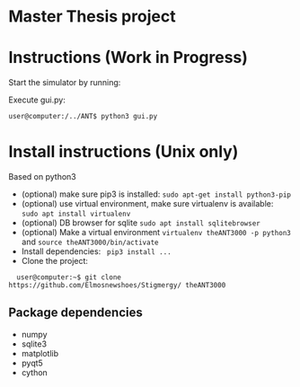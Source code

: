 # Master Thesis project

# Instructions (Work in Progress)

Start the simulator by running:

Execute gui.py:
```shell
user@computer:/../ANT$ python3 gui.py
```

# Install instructions (Unix only)
Based on python3
 - (optional) make sure pip3 is installed: ```sudo apt-get install python3-pip```
 - (optional) use virtual environment, make sure virtualenv is available: ``` sudo apt install virtualenv ```
 - (optional) DB browser for sqlite ``` sudo apt install sqlitebrowser ```
 - (optional) Make a virtual environment ``` virtualenv theANT3000 -p python3 ``` and ``` source theANT3000/bin/activate ```
 - Install dependencies: ``` pip3 install ...```
 - Clone the project:
```shell
  user@computer:~$ git clone https://github.com/Elmosnewshoes/Stigmergy/ theANT3000
  ```

## Package dependencies
 - numpy
 - sqlite3
 - matplotlib
 - pyqt5
 - cython
